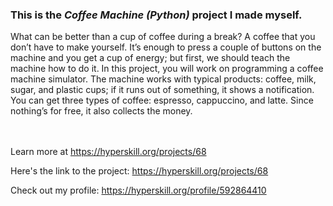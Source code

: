 ### This is the *Coffee Machine (Python)* project I made myself.


<p>What can be better than a cup of coffee during a break? A coffee that you don’t have to make yourself. It’s enough to press a couple of buttons on the machine and you get a cup of energy; but first, we should teach the machine how to do it. In this project, you will work on programming a coffee machine simulator. The machine works with typical products: coffee, milk, sugar, and plastic cups; if it runs out of something, it shows a notification. You can get three types of coffee: espresso, cappuccino, and latte. Since nothing’s for free, it also collects the money.</p><br/><br/>Learn more at <a href="https://hyperskill.org/projects/68?utm_source=ide&utm_medium=ide&utm_campaign=ide&utm_content=project-card">https://hyperskill.org/projects/68</a>

Here's the link to the project: https://hyperskill.org/projects/68

Check out my profile: https://hyperskill.org/profile/592864410
